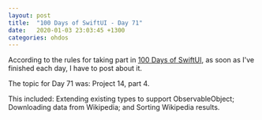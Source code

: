```yaml
---
layout: post
title:  "100 Days of SwiftUI - Day 71"
date:   2020-01-03 23:03:45 +1300
categories: ohdos
---
```

According to the rules for taking part in [100 Days of SwiftUI](https://www.hackingwithswift.com/100/swiftui), as soon as I've finished each day, I have to post about it.

The topic for Day 71 was: Project 14, part 4.

This included: Extending existing types to support ObservableObject; Downloading data from Wikipedia; and Sorting Wikipedia results.
